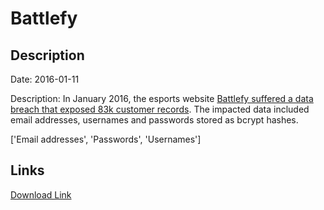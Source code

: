 # Battlefy

## Description

Date: 2016-01-11

Description:
In January 2016, the esports website <a href="https://dotesports.com/general/news/battlefy-hack-data-breach-user-credentials-2800" target="_blank" rel="noopener">Battlefy suffered a data breach that exposed 83k customer records</a>. The impacted data included email addresses, usernames and passwords stored as bcrypt hashes.


['Email addresses', 'Passwords', 'Usernames']

## Links

[Download Link](https://link-to.net/1229997/883.064727130962/dynamic/?r=aHR0cHM6Ly93d3cubWVkaWFmaXJlLmNvbS92aWV3LzlBbnhnQ0twbkNQcmE5Wi9iYXR0bGVmeS5jb20vZmlsZQ==)